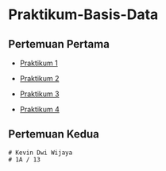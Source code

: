 # Praktikum-Basis-Data

## Pertemuan Pertama

- [Praktikum 1](https://github.com/Crown-us/Praktikum-Basis-Data/blob/main/Praktikum%20Pertemuan%201/Praktikum%201.md#praktikum-1)

- [Praktikum 2](https://github.com/Crown-us/Praktikum-Basis-Data/blob/main/Praktikum%20Pertemuan%201/Praktikum%202.md)

- [Praktikum 3](https://github.com/Crown-us/Praktikum-Basis-Data/blob/main/Praktikum%20Pertemuan%201/Praktikum%203.md)

- [Praktikum 4](https://github.com/Crown-us/Praktikum-Basis-Data/blob/main/Praktikum%20Pertemuan%201/Praktikum%204.md)

## Pertemuan Kedua 


```
# Kevin Dwi Wijaya
# 1A / 13
```

